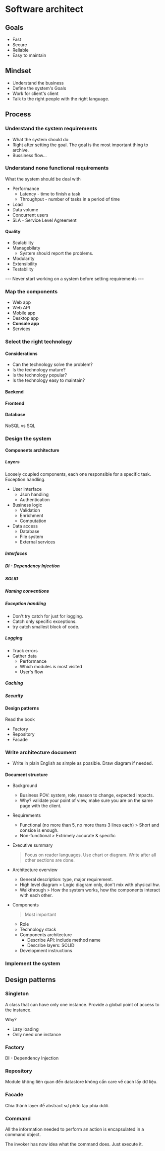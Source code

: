 # Software architect

## Goals

- Fast
- Secure
- Reliable
- Easy to maintain

## Mindset

- Understand the business
- Define the system's Goals
- Work for client's client
- Talk to the right people with the right language.

## Process

### Understand the system requirements

- What the system should do
- Right after setting the goal. The goal is the most important thing to archive.
- Bussiness flow...

### Understand none functional requirements

What the system should be deal with

- Performance
  - Latency - time to finish a task
  - Throughput - number of tasks in a period of time
- Load
- Data volume
- Concurrent users
- SLA - Service Level Agreement

#### Quality

- Scalability
- Managebilaty
  - System should report the problems.
- Modularity
- Extensibility
- Testability

--- Never start working on a system before setting requirements ---

### Map the components

- Web app
- Web API
- Mobile app
- Desktop app
- **Console app**
- Services

### Select the right technology

#### Considerations

- Can the technology solve the problem?
- Is the technology mature?
- Is the technology popular?
- Is the technology easy to maintain?

#### Backend

#### Frontend

#### Database

NoSQL vs SQL

### Design the system

#### Components architecture

##### Layers

Loosely coupled components, each one responsible for a specific task.
Exception handling.

- User interface
  - Json handling
  - Authentication
- Business logic
  - Validation
  - Enrichment
  - Computation
- Data access
  - Database
  - File system
  - External services

##### Interfaces

##### DI - Dependency Injection

##### SOLID

##### Naming conventions

##### Exception handling

- Don't try catch for just for logging.
- Catch only specific exceptions.
- try catch smallest block of code.

##### Logging

- Track errors
- Gather data
  - Performance
  - Which modules is most visited
  - User's flow

##### Caching

##### Security

#### Design patterns

Read the book

- Factory
- Repository
- Facade

### Write architecture document

- Write in plain English as simple as possible. Draw diagram if needed.

#### Document structure

- Background
  - Business POV: system, role, reason to change, expected impacts.
  - Why? validate your point of view, make sure you are on the same page with the client.
- Requirements

  - Functional (no more than 5, no more thans 3 lines each)
        > Short and consice is enough.
  - Non-functional
        > Extrimely accurate & specific

- Executive summary
    > Focus on reader languages. Use chart or diagram. Write after all other sections are done.
- Architecture overview

  - General description: type, major requirement.
  - High level diagram
        > Logic diagram only, don't mix with physical hw.
  - Walkthrough
        > How the system works, how the components interact with each other.

- Components
    > Most important
  - Role
  - Technology stack
  - Components architecture
    - Describe API: include method name
    - Describe layers: SOLID
  - Development instructions

### Implement the system

## Design patterns

### Singleton

A class that can have only one instance. Provide a global point of access to the instance.

Why?

- Lazy loading
- Only need one instance

### Factory

DI - Dependency Injection

### Repository

Module không liên quan đến datastore không cần care về cách lấy dữ liệu.

### Facade

Chia thành layer để abstract sự phức tạp phía dưới.

### Command

All the information needed to perform an action is encapsulated in a command object.

The invoker has now idea what the command does. Just execute it.
